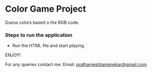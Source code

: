 # Color Game Project
Guess colors based o the RGB code.

### Steps to run the application
 - Run the HTML file and start playing.

ENJOY!
 

For any queries contact me:
Email: prathameshtamanekar@gmail.com